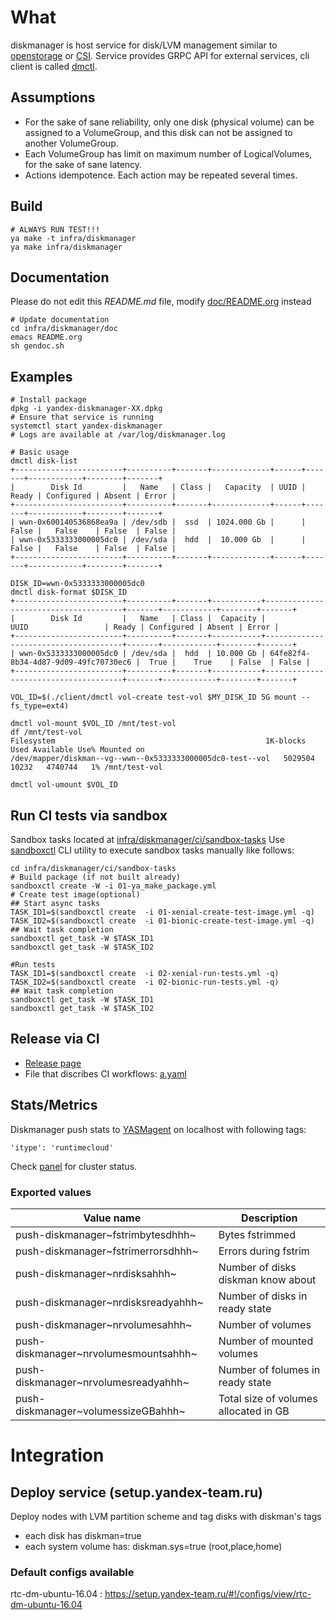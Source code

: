 What
====

diskmanager is host service for disk/LVM management similar to
[openstorage](https://github.com/libopenstorage/openstorage) or
[CSI](https://github.com/container-storage-interface/spec). Service
provides GRPC API for external services, cli client is called
[dmctl](https://a.yandex-team.ru/arc/trunk/arcadia/infra/diskmanager/client).

Assumptions
-----------

-   For the sake of sane reliability, only one disk (physical volume) can be assigned
    to a VolumeGroup, and this disk can not be assigned to another VolumeGroup.
-   Each VolumeGroup has limit on maximum number of LogicalVolumes, for the sake
    of sane latency.
-   Actions idempotence. Each action may be repeated several times.

Build
-----

``` {.example}
# ALWAYS RUN TEST!!!
ya make -t infra/diskmanager
ya make infra/diskmanager
```

Documentation
-------------

Please do not edit this *README.md* file, modify
[doc/README.org](file://README.md) instead

``` {.example}
# Update documentation
cd infra/diskmanager/doc
emacs README.org
sh gendoc.sh
```

Examples
--------

``` {.example}
# Install package
dpkg -i yandex-diskmanager-XX.dpkg
# Ensure that service is running
systemctl start yandex-diskmanager
# Logs are available at /var/log/diskmanager.log

# Basic usage
dmctl disk-list
+------------------------+----------+-------+-------------+------+-------+------------+--------+-------+
|        Disk Id         |   Name   | Class |   Capacity  | UUID | Ready | Configured | Absent | Error |
+------------------------+----------+-------+-------------+------+-------+------------+--------+-------+
| wwn-0x600140536868ea9a | /dev/sdb |  ssd  | 1024.000 Gb |      | False |   False    | False  | False |
| wwn-0x5333333000005dc0 | /dev/sda |  hdd  |  10.000 Gb  |      | False |   False    | False  | False |
+------------------------+----------+-------+-------------+------+-------+------------+--------+-------+

DISK_ID=wwn-0x5333333000005dc0
dmctl disk-format $DISK_ID
+------------------------+----------+-------+-----------+--------------------------------------+-------+------------+--------+-------+
|        Disk Id         |   Name   | Class |  Capacity |                 UUID                 | Ready | Configured | Absent | Error |
+------------------------+----------+-------+-----------+--------------------------------------+-------+------------+--------+-------+
| wwn-0x5333333000005dc0 | /dev/sda |  hdd  | 10.000 Gb | 64fe82f4-8b34-4d87-9d09-49fc70730ec6 |  True |    True    | False  | False |
+------------------------+----------+-------+-----------+--------------------------------------+-------+------------+--------+-------+

VOL_ID=$(./client/dmctl vol-create test-vol $MY_DISK_ID 5G mount --fs_type=ext4)

dmctl vol-mount $VOL_ID /mnt/test-vol
df /mnt/test-vol
Filesystem                                               1K-blocks  Used Available Use% Mounted on
/dev/mapper/diskman--vg--wwn--0x5333333000005dc0-test--vol   5029504 10232   4740744   1% /mnt/test-vol

dmctl vol-umount $VOL_ID
```

Run CI tests via sandbox
------------------------

Sandbox tasks located at
[infra/diskmanager/ci/sandbox-tasks](file://infra/diskmanager/ci/sandbox-tasks)
Use
[sandboxctl](https://a.yandex-team.ru/arc/trunk/arcadia/tools/sandboxctl/README.md)
CLI utility to execute sandbox tasks manually like follows:

``` {.example}
cd infra/diskmanager/ci/sandbox-tasks
# Build package (if not built already)
sandboxctl create -W -i 01-ya_make_package.yml
# Create test image(optional)
## Start async tasks
TASK_ID1=$(sandboxctl create  -i 01-xenial-create-test-image.yml -q)
TASK_ID2=$(sandboxctl create  -i 01-bionic-create-test-image.yml -q)
## Wait task completion
sandboxctl get_task -W $TASK_ID1
sandboxctl get_task -W $TASK_ID2

#Run tests
TASK_ID1=$(sandboxctl create  -i 02-xenial-run-tests.yml -q)
TASK_ID2=$(sandboxctl create  -i 02-bionic-run-tests.yml -q)
## Wait task completion
sandboxctl get_task -W $TASK_ID1
sandboxctl get_task -W $TASK_ID2
```

Release via CI
-----------------

-   [Release page](https://a.yandex-team.ru/projects/infracloudnetwork/ci/releases/timeline?dir=infra%2Fdiskmanager&id=infra-diskmanager-release)
-   File that discribes CI workflows: [a.yaml](a.yaml)

Stats/Metrics
-------------

Diskmanager push stats to
[YASMagent](https://doc.yandex-team.ru/Search/golovan-quickstart) on
localhost with following tags:

``` {.example}
'itype': 'runtimecloud'
```

Check [panel](https://yasm.yandex-team.ru/template/panel/rtc_diskman) for cluster status.

### Exported values

|Value name                             |Description                            |
|---------------------------------------|---------------------------------------|
|push-diskmanager~fstrimbytesdhhh~      |Bytes fstrimmed                        |
|push-diskmanager~fstrimerrorsdhhh~     |Errors during fstrim                   |
|push-diskmanager~nrdisksahhh~          |Number of disks diskman know about     |
|push-diskmanager~nrdisksreadyahhh~     |Number of disks in ready state         |
|push-diskmanager~nrvolumesahhh~        |Number of volumes                      |
|push-diskmanager~nrvolumesmountsahhh~  |Number of mounted volumes              |
|push-diskmanager~nrvolumesreadyahhh~   |Number of folumes in ready state       |
|push-diskmanager~volumessizeGBahhh~    |Total size of volumes allocated in GB  |

Integration
===========

Deploy service (setup.yandex-team.ru)
-------------------------------------

Deploy nodes with LVM partition scheme and tag disks with diskman's tags

-   each disk has diskman=true
-   each system volume has: diskman.sys=true (root,place,home)

### Default configs available

rtc-dm-ubuntu-16.04
:   <https://setup.yandex-team.ru/#!/configs/view/rtc-dm-ubuntu-16.04>
